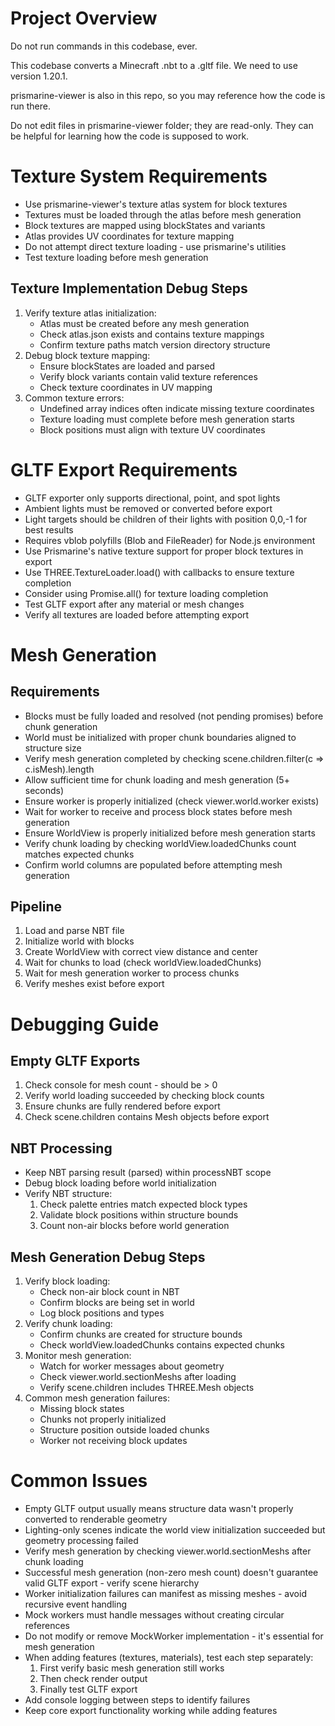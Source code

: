 # Project Overview
Do not run commands in this codebase, ever. 

This codebase converts a Minecraft .nbt to a .gltf file. We need to use version 1.20.1.

prismarine-viewer is also in this repo, so you may reference how the code is run there.

Do not edit files in prismarine-viewer folder; they are read-only. They can be helpful for learning how the code is supposed to work.

# Texture System Requirements
- Use prismarine-viewer's texture atlas system for block textures
- Textures must be loaded through the atlas before mesh generation
- Block textures are mapped using blockStates and variants
- Atlas provides UV coordinates for texture mapping
- Do not attempt direct texture loading - use prismarine's utilities
- Test texture loading before mesh generation

## Texture Implementation Debug Steps
1. Verify texture atlas initialization:
   - Atlas must be created before any mesh generation
   - Check atlas.json exists and contains texture mappings
   - Confirm texture paths match version directory structure
2. Debug block texture mapping:
   - Ensure blockStates are loaded and parsed
   - Verify block variants contain valid texture references
   - Check texture coordinates in UV mapping
3. Common texture errors:
   - Undefined array indices often indicate missing texture coordinates
   - Texture loading must complete before mesh generation starts
   - Block positions must align with texture UV coordinates

# GLTF Export Requirements
- GLTF exporter only supports directional, point, and spot lights
- Ambient lights must be removed or converted before export
- Light targets should be children of their lights with position 0,0,-1 for best results
- Requires vblob polyfills (Blob and FileReader) for Node.js environment
- Use Prismarine's native texture support for proper block textures in export
- Use THREE.TextureLoader.load() with callbacks to ensure texture completion
- Consider using Promise.all() for texture loading completion
- Test GLTF export after any material or mesh changes
- Verify all textures are loaded before attempting export

# Mesh Generation
## Requirements
- Blocks must be fully loaded and resolved (not pending promises) before chunk generation
- World must be initialized with proper chunk boundaries aligned to structure size
- Verify mesh generation completed by checking scene.children.filter(c => c.isMesh).length
- Allow sufficient time for chunk loading and mesh generation (5+ seconds)
- Ensure worker is properly initialized (check viewer.world.worker exists)
- Wait for worker to receive and process block states before mesh generation
- Ensure WorldView is properly initialized before mesh generation starts
- Verify chunk loading by checking worldView.loadedChunks count matches expected chunks
- Confirm world columns are populated before attempting mesh generation

## Pipeline
1. Load and parse NBT file
2. Initialize world with blocks
3. Create WorldView with correct view distance and center
4. Wait for chunks to load (check worldView.loadedChunks)
5. Wait for mesh generation worker to process chunks
6. Verify meshes exist before export

# Debugging Guide
## Empty GLTF Exports
1. Check console for mesh count - should be > 0
2. Verify world loading succeeded by checking block counts
3. Ensure chunks are fully rendered before export
4. Check scene.children contains Mesh objects before export

## NBT Processing
- Keep NBT parsing result (parsed) within processNBT scope
- Debug block loading before world initialization
- Verify NBT structure:
  1. Check palette entries match expected block types
  2. Validate block positions within structure bounds
  3. Count non-air blocks before world generation

## Mesh Generation Debug Steps
1. Verify block loading:
   - Check non-air block count in NBT
   - Confirm blocks are being set in world
   - Log block positions and types
2. Verify chunk loading:
   - Confirm chunks are created for structure bounds
   - Check worldView.loadedChunks contains expected chunks
3. Monitor mesh generation:
   - Watch for worker messages about geometry
   - Check viewer.world.sectionMeshs after loading
   - Verify scene.children includes THREE.Mesh objects
4. Common mesh generation failures:
   - Missing block states
   - Chunks not properly initialized
   - Structure position outside loaded chunks
   - Worker not receiving block updates

# Common Issues
- Empty GLTF output usually means structure data wasn't properly converted to renderable geometry
- Lighting-only scenes indicate the world view initialization succeeded but geometry processing failed
- Verify mesh generation by checking viewer.world.sectionMeshs after chunk loading
- Successful mesh generation (non-zero mesh count) doesn't guarantee valid GLTF export - verify scene hierarchy
- Worker initialization failures can manifest as missing meshes - avoid recursive event handling
- Mock workers must handle messages without creating circular references
- Do not modify or remove MockWorker implementation - it's essential for mesh generation
- When adding features (textures, materials), test each step separately:
  1. First verify basic mesh generation still works
  2. Then check render output
  3. Finally test GLTF export
- Add console logging between steps to identify failures
- Keep core export functionality working while adding features